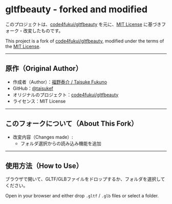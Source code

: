 # gltfbeauty - forked and modified

このプロジェクトは、[code4fukui/gltfbeauty](https://github.com/code4fukui/gltfbeauty) を元に、[MIT License](https://opensource.org/licenses/MIT) に基づきフォーク・改変したものです。

This project is a fork of [code4fukui/gltfbeauty](https://github.com/code4fukui/gltfbeauty), modified under the terms of the [MIT License](https://opensource.org/licenses/MIT).

---

## 原作（Original Author）

- 作成者（Author）：[福野泰介 / Taisuke Fukuno](https://fukuno.jig.jp/)
- GitHub：[@taisukef](https://github.com/taisukef)
- オリジナルのプロジェクト：[code4fukui/gltfbeauty](https://github.com/code4fukui/gltfbeauty)
- ライセンス：MIT License

---

## このフォークについて（About This Fork）

- 改変内容（Changes made）:
  - フォルダ選択からの読み込み機能を追加

---

## 使用方法（How to Use）

ブラウザで開いて、GLTF/GLBファイルをドロップするか、フォルダを選択してください。

Open in your browser and either drop `.gltf` / `.glb` files or select a folder.
